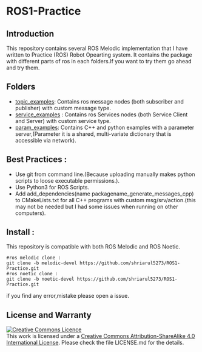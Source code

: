 # ROS1-Practice

## Introduction
This repository contains several ROS Melodic implementation that I have written to Practice (ROS) Robot Opearting system. It contains the package with different parts of ros in each folders.If you want to try them go ahead and try them.

## Folders
- [topic_examples](https://github.com/shriarul5273/ROS1-Practice/tree/main/topic_examples): Contains ros message nodes (both subscriber and publisher) with custom message type.
- [service_examples](https://github.com/shriarul5273/ROS1-Practice/tree/main/service_examples) : Contains ros Services nodes (both Service Client and Server) with custom service type.
- [param_examples](https://github.com/shriarul5273/ROS1-Practice/tree/main/param_examples): Contains C++ and python examples with  a parameter server,(Parameter it is  a shared, multi-variate dictionary that is accessible via network).


## Best Practices :
 - Use git from command line.(Because uploading manually makes python scripts to loose executable permissions.).
 - Use Python3 for ROS Scripts.
 - Add add_dependencies(name packagename_generate_messages_cpp) to CMakeLists.txt for all C++ programs with custom msg/srv/action.(this may not be needed but I had some issues when running on other computers).

 ## Install :
 This repository is compatible with  both ROS Melodic and ROS Noetic.
 ```
 #ros melodic clone : 
 git clone -b melodic-devel https://github.com/shriarul5273/ROS1-Practice.git
 #ros noetic clone :
 git clone -b noetic-devel https://github.com/shriarul5273/ROS1-Practice.git
 ```
 if you find any error,mistake please open a issue.

## License and Warranty
<a rel="license" href="http://creativecommons.org/licenses/by-sa/4.0/">
  <img alt="Creative Commons Licence" style="border-width:0" src="https://i.creativecommons.org/l/by-sa/4.0/88x31.png" />
</a><br />This work is licensed under a <a rel="license" href="http://creativecommons.org/licenses/by-sa/4.0/">Creative Commons Attribution-ShareAlike 4.0 International License</a>.
Please check the file LICENSE.md for the details.

